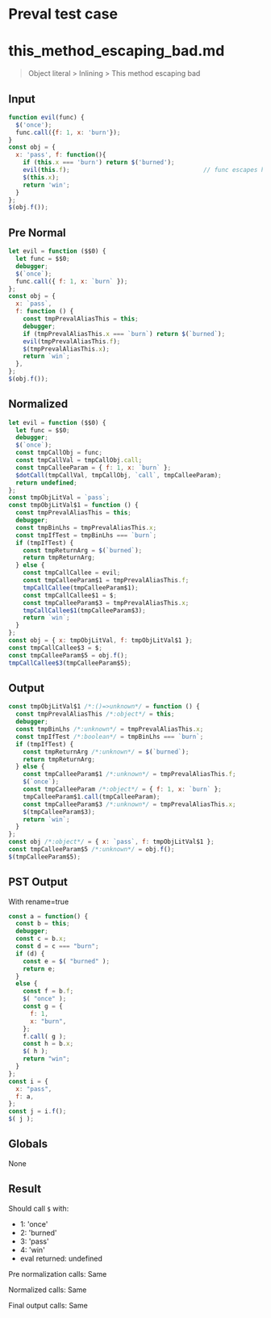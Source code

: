 # Preval test case

# this_method_escaping_bad.md

> Object literal > Inlining > This method escaping bad
>
>

## Input

`````js filename=intro
function evil(func) {
  $('once');
  func.call({f: 1, x: 'burn'});
}
const obj = {
  x: 'pass', f: function(){
    if (this.x === 'burn') return $('burned');
    evil(this.f);                                     // func escapes here
    $(this.x); 
    return 'win';
  }
};
$(obj.f());
`````

## Pre Normal


`````js filename=intro
let evil = function ($$0) {
  let func = $$0;
  debugger;
  $(`once`);
  func.call({ f: 1, x: `burn` });
};
const obj = {
  x: `pass`,
  f: function () {
    const tmpPrevalAliasThis = this;
    debugger;
    if (tmpPrevalAliasThis.x === `burn`) return $(`burned`);
    evil(tmpPrevalAliasThis.f);
    $(tmpPrevalAliasThis.x);
    return `win`;
  },
};
$(obj.f());
`````

## Normalized


`````js filename=intro
let evil = function ($$0) {
  let func = $$0;
  debugger;
  $(`once`);
  const tmpCallObj = func;
  const tmpCallVal = tmpCallObj.call;
  const tmpCalleeParam = { f: 1, x: `burn` };
  $dotCall(tmpCallVal, tmpCallObj, `call`, tmpCalleeParam);
  return undefined;
};
const tmpObjLitVal = `pass`;
const tmpObjLitVal$1 = function () {
  const tmpPrevalAliasThis = this;
  debugger;
  const tmpBinLhs = tmpPrevalAliasThis.x;
  const tmpIfTest = tmpBinLhs === `burn`;
  if (tmpIfTest) {
    const tmpReturnArg = $(`burned`);
    return tmpReturnArg;
  } else {
    const tmpCallCallee = evil;
    const tmpCalleeParam$1 = tmpPrevalAliasThis.f;
    tmpCallCallee(tmpCalleeParam$1);
    const tmpCallCallee$1 = $;
    const tmpCalleeParam$3 = tmpPrevalAliasThis.x;
    tmpCallCallee$1(tmpCalleeParam$3);
    return `win`;
  }
};
const obj = { x: tmpObjLitVal, f: tmpObjLitVal$1 };
const tmpCallCallee$3 = $;
const tmpCalleeParam$5 = obj.f();
tmpCallCallee$3(tmpCalleeParam$5);
`````

## Output


`````js filename=intro
const tmpObjLitVal$1 /*:()=>unknown*/ = function () {
  const tmpPrevalAliasThis /*:object*/ = this;
  debugger;
  const tmpBinLhs /*:unknown*/ = tmpPrevalAliasThis.x;
  const tmpIfTest /*:boolean*/ = tmpBinLhs === `burn`;
  if (tmpIfTest) {
    const tmpReturnArg /*:unknown*/ = $(`burned`);
    return tmpReturnArg;
  } else {
    const tmpCalleeParam$1 /*:unknown*/ = tmpPrevalAliasThis.f;
    $(`once`);
    const tmpCalleeParam /*:object*/ = { f: 1, x: `burn` };
    tmpCalleeParam$1.call(tmpCalleeParam);
    const tmpCalleeParam$3 /*:unknown*/ = tmpPrevalAliasThis.x;
    $(tmpCalleeParam$3);
    return `win`;
  }
};
const obj /*:object*/ = { x: `pass`, f: tmpObjLitVal$1 };
const tmpCalleeParam$5 /*:unknown*/ = obj.f();
$(tmpCalleeParam$5);
`````

## PST Output

With rename=true

`````js filename=intro
const a = function() {
  const b = this;
  debugger;
  const c = b.x;
  const d = c === "burn";
  if (d) {
    const e = $( "burned" );
    return e;
  }
  else {
    const f = b.f;
    $( "once" );
    const g = {
      f: 1,
      x: "burn",
    };
    f.call( g );
    const h = b.x;
    $( h );
    return "win";
  }
};
const i = {
  x: "pass",
  f: a,
};
const j = i.f();
$( j );
`````

## Globals

None

## Result

Should call `$` with:
 - 1: 'once'
 - 2: 'burned'
 - 3: 'pass'
 - 4: 'win'
 - eval returned: undefined

Pre normalization calls: Same

Normalized calls: Same

Final output calls: Same
